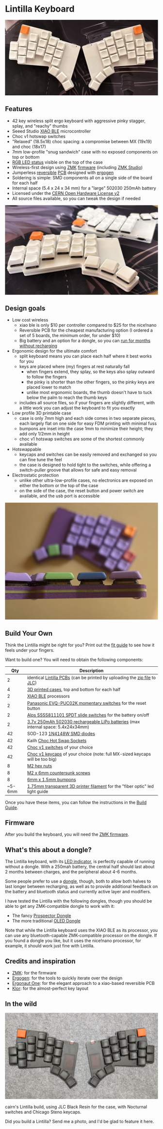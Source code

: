# Lintilla Keyboard

![Lintilla Keyboard](images/lintilla-keyboard.jpg)

## Features

- 42 key wireless split ergo keyboard with aggressive pinky stagger, splay, and "reachy" thumbs
- Seeed Studio [XIAO BLE][xiao] microcontroller
- Choc v1 hotswap switches
- "Relaxed" (18.5x18) choc spacing: a compromise between MX (19x19) and choc (18x17)
- 7mm low-profile "snug sandwich" case with no exposed components on top or bottom
- [RGB LED status][rgbled] visible on the top of the case
- Wireless-first design using [ZMK][zmk] [firmware][firmware] (including [ZMK Studio][studio])
- Jumperless [reversible](images/pcb-allitnil.jpg) [PCB](images/pcb-lintilla.jpg) designed with [ergogen][ergogen]
- Soldering is simple: SMD components all on a single side of the board for each half
- Internal space (5.4 x 24 x 34 mm) for a "large" 502030 250mAh battery
- Licensed under the [CERN Open Hardware License v2][ohl]
- All source files available, so you can tweak the design if needed

![Lintilla side view](images/lintilla-side-view.jpg)

## Design goals

- Low cost wireless
  - xiao ble is only $10 per controller compared to $25 for the nice!nano
  - Reversible PCB for the cheapest manufacturing option (I ordered a set of 5 boards, the minimum order, for under $10)
  - Big battery and an option for a dongle, so you can [run for months without recharging][batteryestimate]
- Ergonomic design for the ultimate comfort
  - split keyboard means you can place each half where it best works for you
  - keys are placed where (my) fingers at rest naturally fall
    - when fingers extend, they splay, so the keys also splay outward to follow the fingers
    - the pinky is shorter than the other fingers, so the pinky keys are placed lower to match
    - unlike most ergonomic boards, the thumb doesn't have to tuck below the palm to reach the thumb keys
  - includes all source files, so if your fingers are slightly different, with a little work you can adjust the keyboard to fit you exactly
- Low profile 3D printable case
  - case is only 7mm high and each side comes in two separate pieces, each largely flat on one side for easy FDM printing with minimal fuss
  - bumpons are inset into the case 1mm to minimize their height; they add only 1/2mm in height
  - choc v1 hotswap switches are some of the shortest commonly available
- Hotswappable
  - keycaps and switches can be easily removed and exchanged so you can fine tune the feel
  - the case is designed to hold tight to the switches, while offering a switch-puller groove that allows for safe and easy removal
- Electrostatic protection
  - unlike other ultra-low-profile cases, no electronics are exposed on either the bottom or the top of the case
  - on the side of the case, the reset button and power switch are available, and the usb port is accessible

![low profile case](images/thin.jpg)

## Build Your Own

Think the Lintilla might be right for you? Print out the [fit guide][fitguide] to see how it feels under your fingers.

Want to build one? You will need to obtain the following components:

| Qty    | Description                                                                                    |
| ------ | ---------------------------------------------------------------------------------------------- |
| 2      | identical [Lintilla PCBs][pcb] (can be printed by uploading the [zip file][pcb] to [JLC][jlc]) |
| 4      | [3D printed cases][case], top and bottom for each half                                         |
| 2      | [XIAO BLE][xiao] processors                                                                    |
| 2      | [Panasonic EVQ-PUC02K momentary switches][reset] for the reset button                          |
| 2      | [Alps SSSS811101 SPDT slide switches][power] for the battery on/off                            |
| 2      | [3.7v 250mAh 502030 rechargeable LiPo batteries][battery] (max internal space: 5.4x24x34mm)    |
| 42     | SOD-123 [1N4148W SMD diodes][diodes]                                                           |
| 42     | Kailh [Choc Hot Swap Sockets][sockets]                                                         |
| 42     | [Choc v1 switches][switches] of your choice                                                    |
| 42     | [Choc v1 keycaps][keycaps] of your choice (note: full MX-sized keycaps will be too big)        |
| 8      | [M2 hex nuts][hexnuts]                                                                         |
| 8      | [M2 x 6mm countersunk screws][screws]                                                          |
| 8      | [6mm x 1.5mm bumpons][bumpons]                                                                 |
| ~5-6mm | [1.75mm transparent 3D printer filament][filament] for the "fiber optic" led light guide       |

Once you have these items, you can follow the instructions in the [Build Guide][buildguide].

## Firmware

After you build the keyboard, you will need the [ZMK firmware][firmware].

## What's this about a dongle?

The Lintilla keyboard, with its [LED indicator][rgbled], is perfectly capable of running without a dongle.
With a 250mah battery, the central half should last about 2 months between charges, and the peripheral about 4-6 months.

Some people prefer to use a [dongle][dongle], though, both to allow both halves to last longer between recharging,
as well as to provide additional feedback on the battery and bluetooth status and currently active layer and modifiers.

I have tested the Lintilla with the following dongles, though you should be able to get any ZMK-compatible dongle to work with it:

- The fancy [Prospector Dongle][prospector]
- The more traditional [OLED Dongle][oled]

Note that while the Lintilla keyboard uses the XIAO BLE as its processor, you can use any bluetooth-capable ZMK-compatible processor
on the dongle. If you found a dongle you like, but it uses the nice!nano processor, for example, it should work just fine with Lintilla.

## Credits and inspiration

- [ZMK][zmk]: for the firmware
- [Ergogen][ergogen]: for the tools to quickly iterate over the design
- [Ergonaut One][ergonautone]: for the elegant approach to a xiao-based reversible PCB
- [Klor][klor]: for the almost-perfect key layout

## In the wild

![first Lintilla in the wild](images/wild-lintilla-1.jpg)

cairn's Lintilla build, using JLC Black Resin for the case, with Nocturnal switches and Chicago Steno keycaps.

Did you build a Lintilla? Send me a photo, and I'd be glad to feature it here.

[battery]: https://ydlbattery.com/products/3-7v-250mah-502030-lithium-polymer-ion-battery
[batteryestimate]: https://zmk.dev/power-profiler
[buildguide]: BUILD.md
[bumpons]: https://www.walmart.com/ip/Small-Door-Bumpers-Self-Adhesive-Clear-Rubber-Feet-Tiny-Bumpons-1-4-Diameter-X-1-16-Thick-100-Pack-u2026/2377364014
[case]: cases/
[diodes]: https://typeractive.xyz/products/smd-diodes
[dongle]: https://zmk.dev/docs/development/hardware-integration/dongle
[ergogen]: https://ergogen.xyz
[ergonautone]: https://ergonautkb.com/docs/keyboards/ergonaut-one/intro/
[filament]: https://gizmodorks.com/nylon-filament-200-g-spool/
[firmware]: https://github.com/ctranstrum/lintilla/tree/zmk
[fitguide]: images/fit-guide.pdf
[hexnuts]: https://www.getfpv.com/m2-black-metal-hex-nut-set-of-8.html
[jlc]: https://jlcpcb.com
[keycaps]: https://lowprokb.ca/collections/keycaps/products/ldsa-low-profile-blank-keycaps
[klor]: https://github.com/GEIGEIGEIST/KLOR
[ohl]: LICENSE.txt
[oled]: https://github.com/englmaxi/zmk-dongle-display
[pcb]: pcb/lintilla-gerbers.zip
[power]: https://typeractive.xyz/products/power-switch
[prospector]: https://github.com/carrefinho/prospector
[reset]: https://typeractive.xyz/products/reset-button
[rgbled]: https://github.com/caksoylar/zmk-rgbled-widget
[screws]: https://monsterbolts.com/products/mach-phil-flat-a2-m2?variant=21222571802707
[sockets]: https://typeractive.xyz/products/hotswap-sockets?variant=45742200324327
[studio]: https://zmk.dev/docs/features/studio
[switches]: https://lowprokb.ca/collections/switches/products/ambients-silent-choc-switches
[xiao]: https://wiki.seeedstudio.com/XIAO_BLE/
[zmk]: https://zmk.dev
